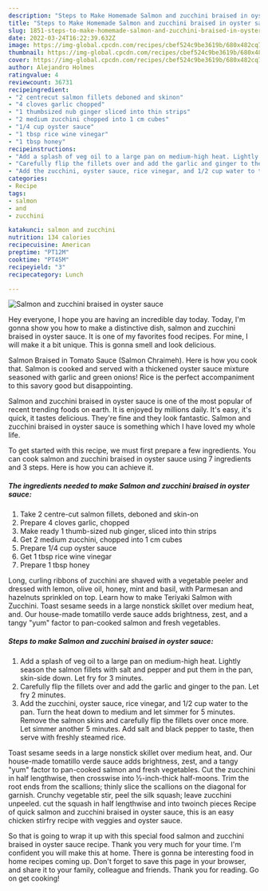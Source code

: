 ```yaml
---
description: "Steps to Make Homemade Salmon and zucchini braised in oyster sauce"
title: "Steps to Make Homemade Salmon and zucchini braised in oyster sauce"
slug: 1851-steps-to-make-homemade-salmon-and-zucchini-braised-in-oyster-sauce
date: 2022-03-24T16:22:39.632Z
image: https://img-global.cpcdn.com/recipes/cbef524c9be3619b/680x482cq70/salmon-and-zucchini-braised-in-oyster-sauce-recipe-main-photo.jpg
thumbnail: https://img-global.cpcdn.com/recipes/cbef524c9be3619b/680x482cq70/salmon-and-zucchini-braised-in-oyster-sauce-recipe-main-photo.jpg
cover: https://img-global.cpcdn.com/recipes/cbef524c9be3619b/680x482cq70/salmon-and-zucchini-braised-in-oyster-sauce-recipe-main-photo.jpg
author: Alejandro Holmes
ratingvalue: 4
reviewcount: 36731
recipeingredient:
- "2 centrecut salmon fillets deboned and skinon"
- "4 cloves garlic chopped"
- "1 thumbsized nub ginger sliced into thin strips"
- "2 medium zucchini chopped into 1 cm cubes"
- "1/4 cup oyster sauce"
- "1 tbsp rice wine vinegar"
- "1 tbsp honey"
recipeinstructions:
- "Add a splash of veg oil to a large pan on medium-high heat. Lightly season the salmon fillets with salt and pepper and put them in the pan, skin-side down. Let fry for 3 minutes."
- "Carefully flip the fillets over and add the garlic and ginger to the pan. Let fry 2 minutes."
- "Add the zucchini, oyster sauce, rice vinegar, and 1/2 cup water to the pan. Turn the heat down to medium and let simmer for 5 minutes. Remove the salmon skins and carefully flip the fillets over once more. Let simmer another 5 minutes. Add salt and black pepper to taste, then serve with freshly steamed rice."
categories:
- Recipe
tags:
- salmon
- and
- zucchini

katakunci: salmon and zucchini 
nutrition: 134 calories
recipecuisine: American
preptime: "PT12M"
cooktime: "PT45M"
recipeyield: "3"
recipecategory: Lunch

---
```



![Salmon and zucchini braised in oyster sauce](https://img-global.cpcdn.com/recipes/cbef524c9be3619b/680x482cq70/salmon-and-zucchini-braised-in-oyster-sauce-recipe-main-photo.jpg)

Hey everyone, I hope you are having an incredible day today. Today, I'm gonna show you how to make a distinctive dish, salmon and zucchini braised in oyster sauce. It is one of my favorites food recipes. For mine, I will make it a bit unique. This is gonna smell and look delicious.

Salmon Braised in Tomato Sauce (Salmon Chraimeh). Here is how you cook that. Salmon is cooked and served with a thickened oyster sauce mixture seasoned with garlic and green onions! Rice is the perfect accompaniment to this savory good but disappointing.

Salmon and zucchini braised in oyster sauce is one of the most popular of recent trending foods on earth. It is enjoyed by millions daily. It's easy, it's quick, it tastes delicious. They're fine and they look fantastic. Salmon and zucchini braised in oyster sauce is something which I have loved my whole life.


To get started with this recipe, we must first prepare a few ingredients. You can cook salmon and zucchini braised in oyster sauce using 7 ingredients and 3 steps. Here is how you can achieve it.

<!--inarticleads1-->

##### The ingredients needed to make Salmon and zucchini braised in oyster sauce:

1. Take 2 centre-cut salmon fillets, deboned and skin-on
1. Prepare 4 cloves garlic, chopped
1. Make ready 1 thumb-sized nub ginger, sliced into thin strips
1. Get 2 medium zucchini, chopped into 1 cm cubes
1. Prepare 1/4 cup oyster sauce
1. Get 1 tbsp rice wine vinegar
1. Prepare 1 tbsp honey


Long, curling ribbons of zucchini are shaved with a vegetable peeler and dressed with lemon, olive oil, honey, mint and basil, with Parmesan and hazelnuts sprinkled on top. Learn how to make Teriyaki Salmon with Zucchini. Toast sesame seeds in a large nonstick skillet over medium heat, and. Our house-made tomatillo verde sauce adds brightness, zest, and a tangy "yum" factor to pan-cooked salmon and fresh vegetables. 

<!--inarticleads2-->

##### Steps to make Salmon and zucchini braised in oyster sauce:

1. Add a splash of veg oil to a large pan on medium-high heat. Lightly season the salmon fillets with salt and pepper and put them in the pan, skin-side down. Let fry for 3 minutes.
1. Carefully flip the fillets over and add the garlic and ginger to the pan. Let fry 2 minutes.
1. Add the zucchini, oyster sauce, rice vinegar, and 1/2 cup water to the pan. Turn the heat down to medium and let simmer for 5 minutes. Remove the salmon skins and carefully flip the fillets over once more. Let simmer another 5 minutes. Add salt and black pepper to taste, then serve with freshly steamed rice.


Toast sesame seeds in a large nonstick skillet over medium heat, and. Our house-made tomatillo verde sauce adds brightness, zest, and a tangy "yum" factor to pan-cooked salmon and fresh vegetables. Cut the zucchini in half lengthwise, then crosswise into ½-inch-thick half-moons. Trim the root ends from the scallions; thinly slice the scallions on the diagonal for garnish. Crunchy vegetable stir, peel the silk squash; leave zucchini unpeeled. cut the squash in half lengthwise and into twoinch pieces Recipe of quick salmon and zucchini braised in oyster sauce, this is an easy chicken stirfry recipe with veggies and oyster sauce. 

So that is going to wrap it up with this special food salmon and zucchini braised in oyster sauce recipe. Thank you very much for your time. I'm confident you will make this at home. There is gonna be interesting food in home recipes coming up. Don't forget to save this page in your browser, and share it to your family, colleague and friends. Thank you for reading. Go on get cooking!
